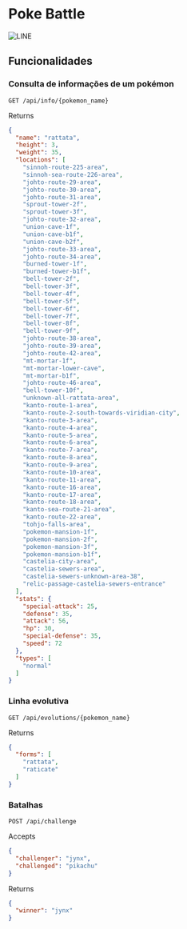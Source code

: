 # Poke Battle

![LINE](https://img.shields.io/badge/coverage-99%25-green)

## Funcionalidades
### Consulta de informações de um pokémon
`GET /api/info/{pokemon_name}`

Returns
```json
{
  "name": "rattata",
  "height": 3,
  "weight": 35,
  "locations": [
    "sinnoh-route-225-area",
    "sinnoh-sea-route-226-area",
    "johto-route-29-area",
    "johto-route-30-area",
    "johto-route-31-area",
    "sprout-tower-2f",
    "sprout-tower-3f",
    "johto-route-32-area",
    "union-cave-1f",
    "union-cave-b1f",
    "union-cave-b2f",
    "johto-route-33-area",
    "johto-route-34-area",
    "burned-tower-1f",
    "burned-tower-b1f",
    "bell-tower-2f",
    "bell-tower-3f",
    "bell-tower-4f",
    "bell-tower-5f",
    "bell-tower-6f",
    "bell-tower-7f",
    "bell-tower-8f",
    "bell-tower-9f",
    "johto-route-38-area",
    "johto-route-39-area",
    "johto-route-42-area",
    "mt-mortar-1f",
    "mt-mortar-lower-cave",
    "mt-mortar-b1f",
    "johto-route-46-area",
    "bell-tower-10f",
    "unknown-all-rattata-area",
    "kanto-route-1-area",
    "kanto-route-2-south-towards-viridian-city",
    "kanto-route-3-area",
    "kanto-route-4-area",
    "kanto-route-5-area",
    "kanto-route-6-area",
    "kanto-route-7-area",
    "kanto-route-8-area",
    "kanto-route-9-area",
    "kanto-route-10-area",
    "kanto-route-11-area",
    "kanto-route-16-area",
    "kanto-route-17-area",
    "kanto-route-18-area",
    "kanto-sea-route-21-area",
    "kanto-route-22-area",
    "tohjo-falls-area",
    "pokemon-mansion-1f",
    "pokemon-mansion-2f",
    "pokemon-mansion-3f",
    "pokemon-mansion-b1f",
    "castelia-city-area",
    "castelia-sewers-area",
    "castelia-sewers-unknown-area-38",
    "relic-passage-castelia-sewers-entrance"
  ],
  "stats": {
    "special-attack": 25,
    "defense": 35,
    "attack": 56,
    "hp": 30,
    "special-defense": 35,
    "speed": 72
  },
  "types": [
    "normal"
  ]
}
```


### Linha evolutiva
`GET /api/evolutions/{pokemon_name}`

Returns
```json
{
  "forms": [
    "rattata",
    "raticate"
  ]
}
```

### Batalhas
`POST /api/challenge`

Accepts
```json
{
  "challenger": "jynx",
  "challenged": "pikachu"
}
```

Returns
```json
{
  "winner": "jynx"
}
```
